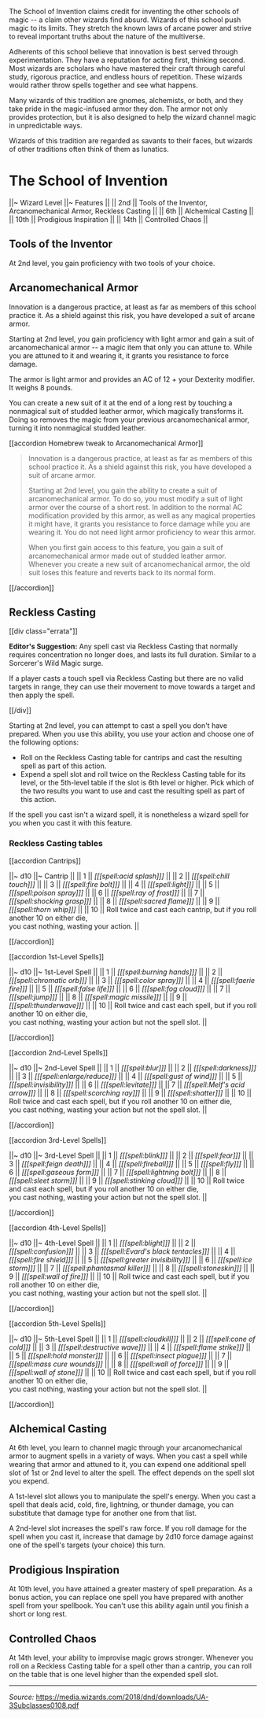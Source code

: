 The School of Invention claims credit for inventing the other schools of magic -- a claim other wizards find absurd. Wizards of this school push magic to its limits. They stretch the known laws of arcane power and strive to reveal important truths about the nature of the multiverse.

Adherents of this school believe that innovation is best served through experimentation. They have a reputation for acting first, thinking second. Most wizards are scholars who have mastered their craft through careful study, rigorous practice, and endless hours of repetition. These wizards would rather throw spells together and see what happens.

Many wizards of this tradition are gnomes, alchemists, or both, and they take pride in the magic-infused armor they don. The armor not only provides protection, but it is also designed to help the wizard channel magic in unpredictable ways.

Wizards of this tradition are regarded as savants to their faces, but wizards of other traditions often think of them as lunatics.

# The School of Invention

||~ Wizard Level ||~ Features ||
|| 2nd || Tools of the Inventor, Arcanomechanical Armor, Reckless Casting ||
|| 6th || Alchemical Casting ||
|| 10th || Prodigious Inspiration ||
|| 14th || Controlled Chaos ||

## Tools of the Inventor

At 2nd level, you gain proficiency with two tools of your choice.

## Arcanomechanical Armor

Innovation is a dangerous practice, at least as far as members of this school practice it. As a shield against this risk, you have developed a suit of arcane armor.

Starting at 2nd level, you gain proficiency with light armor and gain a suit of arcanomechanical armor -- a magic item that only you can attune to. While you are attuned to it and wearing it, it grants you resistance to force damage.

The armor is light armor and provides an AC of 12 + your Dexterity modifier. It weighs 8 pounds.

You can create a new suit of it at the end of a long rest by touching a nonmagical suit of studded leather armor, which magically transforms it. Doing so removes the magic from your previous arcanomechanical armor, turning it into nonmagical studded leather.

[[accordion Homebrew tweak to Arcanomechanical Armor]]

> Innovation is a dangerous practice, at least as far as members of this school practice it. As a shield against this risk, you have developed a suit of arcane armor.
> 
> Starting at 2nd level, you gain the ability to create a suit of arcanomechanical armor. To do so, you must modify a suit of light armor over the course of a short rest. In addition to the normal AC modification provided by this armor, as well as any magical properties it might have, it grants you resistance to force damage while you are wearing it. You do not need light armor proficiency to wear this armor.
> 
> When you first gain access to this feature, you gain a suit of arcanomechanical armor made out of studded leather armor. Whenever you create a new suit of arcanomechanical armor, the old suit loses this feature and reverts back to its normal form.

[[/accordion]]

## Reckless Casting

[[div class="errata"]]

**Editor's Suggestion:** Any spell cast via Reckless Casting that normally requires concentration no longer does, and lasts its full duration. Similar to a Sorcerer's Wild Magic surge.

If a player casts a touch spell via Reckless Casting but there are no valid targets in range, they can use their movement to move towards a target and then apply the spell.

[[/div]]

Starting at 2nd level, you can attempt to cast a spell you don't have prepared. When you use this ability, you use your action and choose one of the following options:

* Roll on the Reckless Casting table for cantrips and cast the resulting spell as part of this action.
* Expend a spell slot and roll twice on the Reckless Casting table for its level, or the 5th-level table if the slot is 6th level or higher. Pick which of the two results you want to use and cast the resulting spell as part of this action.

If the spell you cast isn't a wizard spell, it is nonetheless a wizard spell for you when you cast it with this feature.

### Reckless Casting tables

[[accordion Cantrips]]

||~ d10 ||~ Cantrip ||
|| 1 || *[[[spell:acid splash]]]* ||
|| 2 || *[[[spell:chill touch]]]* ||
|| 3 || *[[[spell:fire bolt]]]* ||
|| 4 || *[[[spell:light]]]* ||
|| 5 || *[[[spell:poison spray]]]* ||
|| 6 || *[[[spell:ray of frost]]]* ||
|| 7 || *[[[spell:shocking grasp]]]* ||
|| 8 || *[[[spell:sacred flame]]]* ||
|| 9 || *[[[spell:thorn whip]]]* ||
|| 10 || Roll twice and cast each cantrip, but if you roll another 10 on either die,<br>you cast nothing, wasting your action. ||

[[/accordion]]

[[accordion 1st-Level Spells]]

||~ d10 ||~ 1st-Level Spell ||
|| 1 || *[[[spell:burning hands]]]* ||
|| 2 || *[[[spell:chromatic orb]]]* ||
|| 3 || *[[[spell:color spray]]]* ||
|| 4 || *[[[spell:faerie fire]]]* ||
|| 5 || *[[[spell:false life]]]* ||
|| 6 || *[[[spell:fog cloud]]]* ||
|| 7 || *[[[spell:jump]]]* ||
|| 8 || *[[[spell:magic missile]]]* ||
|| 9 || *[[[spell:thunderwave]]]* ||
|| 10 || Roll twice and cast each spell, but if you roll another 10 on either die,<br>you cast nothing, wasting your action but not the spell slot. ||

[[/accordion]]

[[accordion 2nd-Level Spells]]

||~ d10 ||~ 2nd-Level Spell ||
|| 1 || *[[[spell:blur]]]* ||
|| 2 || *[[[spell:darkness]]]* ||
|| 3 || *[[[spell:enlarge/reduce]]]* ||
|| 4 || *[[[spell:gust of wind]]]* ||
|| 5 || *[[[spell:invisibility]]]* ||
|| 6 || *[[[spell:levitate]]]* ||
|| 7 || *[[[spell:Melf's acid arrow]]]* ||
|| 8 || *[[[spell:scorching ray]]]* ||
|| 9 || *[[[spell:shatter]]]* ||
|| 10 || Roll twice and cast each spell, but if you roll another 10 on either die,<br>you cast nothing, wasting your action but not the spell slot. ||

[[/accordion]]

[[accordion 3rd-Level Spells]]

||~ d10 ||~ 3rd-Level Spell ||
|| 1 || *[[[spell:blink]]]* ||
|| 2 || *[[[spell:fear]]]* ||
|| 3 || *[[[spell:feign death]]]* ||
|| 4 || *[[[spell:fireball]]]* ||
|| 5 || *[[[spell:fly]]]* ||
|| 6 || *[[[spell:gaseous form]]]* ||
|| 7 || *[[[spell:lightning bolt]]]* ||
|| 8 || *[[[spell:sleet storm]]]* ||
|| 9 || *[[[spell:stinking cloud]]]* ||
|| 10 || Roll twice and cast each spell, but if you roll another 10 on either die,<br>you cast nothing, wasting your action but not the spell slot. ||

[[/accordion]]

[[accordion 4th-Level Spells]]

||~ d10 ||~ 4th-Level Spell ||
|| 1 || *[[[spell:blight]]]* ||
|| 2 || *[[[spell:confusion]]]* ||
|| 3 || *[[[spell:Evard's black tentacles]]]* ||
|| 4 || *[[[spell:fire shield]]]* ||
|| 5 || *[[[spell:greater invisibility]]]* ||
|| 6 || *[[[spell:ice storm]]]* ||
|| 7 || *[[[spell:phantasmal killer]]]* ||
|| 8 || *[[[spell:stoneskin]]]* ||
|| 9 || *[[[spell:wall of fire]]]* ||
|| 10 || Roll twice and cast each spell, but if you roll another 10 on either die,<br>you cast nothing, wasting your action but not the spell slot. ||

[[/accordion]]

[[accordion 5th-Level Spells]]

||~ d10 ||~ 5th-Level Spell ||
|| 1 || *[[[spell:cloudkill]]]* ||
|| 2 || *[[[spell:cone of cold]]]* ||
|| 3 || *[[[spell:destructive wave]]]* ||
|| 4 || *[[[spell:flame strike]]]* ||
|| 5 || *[[[spell:hold monster]]]* ||
|| 6 || *[[[spell:insect plague]]]* ||
|| 7 || *[[[spell:mass cure wounds]]]* ||
|| 8 || *[[[spell:wall of force]]]* ||
|| 9 || *[[[spell:wall of stone]]]* ||
|| 10 || Roll twice and cast each spell, but if you roll another 10 on either die,<br>you cast nothing, wasting your action but not the spell slot. ||

[[/accordion]]

## Alchemical Casting

At 6th level, you learn to channel magic through your arcanomechanical armor to augment spells in a variety of ways. When you cast a spell while wearing that armor and attuned to it, you can expend one additional spell slot of 1st or 2nd level to alter the spell. The effect depends on the spell slot you expend.

A 1st-level slot allows you to manipulate the spell's energy. When you cast a spell that deals acid, cold, fire, lightning, or thunder damage, you can substitute that damage type for another one from that list.

A 2nd-level slot increases the spell's raw force. If you roll damage for the spell when you cast it, increase that damage by 2d10 force damage against one of the spell's targets (your choice) this turn.

## Prodigious Inspiration

At 10th level, you have attained a greater mastery of spell preparation. As a bonus action, you can replace one spell you have prepared with another spell from your spellbook. You can't use this ability again until you finish a short or long rest.

## Controlled Chaos

At 14th level, your ability to improvise magic grows stronger. Whenever you roll on a Reckless Casting table for a spell other than a cantrip, you can roll on the table that is one level higher than the expended spell slot.

----

*Source:* <https://media.wizards.com/2018/dnd/downloads/UA-3Subclasses0108.pdf>

<script type="module">
    import {init_accordions} from "/js/common/utils.js";
    init_accordions();
</script>
